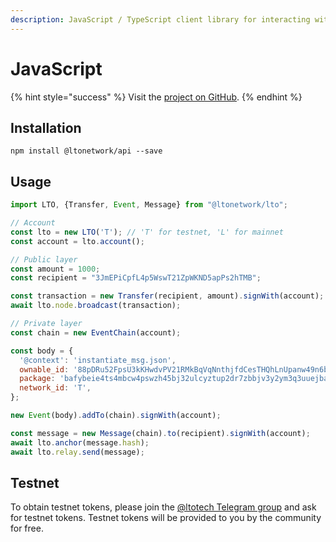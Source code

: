 ```yaml
---
description: JavaScript / TypeScript client library for interacting with LTO Network
---
```


# JavaScript

{% hint style="success" %}
Visit the [project on GitHub](https://github.com/ltonetwork/lto-api.js).
{% endhint %}

## Installation

```
npm install @ltonetwork/api --save
```

## Usage

```javascript
import LTO, {Transfer, Event, Message} from "@ltonetwork/lto";

// Account
const lto = new LTO('T'); // 'T' for testnet, 'L' for mainnet
const account = lto.account();

// Public layer
const amount = 1000;
const recipient = "3JmEPiCpfL4p5WswT21ZpWKND5apPs2hTMB";

const transaction = new Transfer(recipient, amount).signWith(account);
await lto.node.broadcast(transaction);

// Private layer
const chain = new EventChain(account);

const body = {
  '@context': 'instantiate_msg.json',
  ownable_id: '88pDRu52FpsU3kKHwdvPV21RMkBqVqNnthjfdCesTHQhLnUpanw49n6b2PzGnEy',
  package: 'bafybeie4ts4mbcw4pswzh45bj32ulcyztup2dr7zbbjv3y2ym3q3uuejba',
  network_id: 'T',
};

new Event(body).addTo(chain).signWith(account);

const message = new Message(chain).to(recipient).signWith(account);
await lto.anchor(message.hash);
await lto.relay.send(message);
```

## Testnet

To obtain testnet tokens, please join the [@ltotech Telegram group](http://127.0.0.1:5000/s/-MBYc9qN1f4JIHaaKv\_7/hoofdstuk-4-check-de-status-van-de-opheffing-bij-de-kvk) and ask for testnet tokens. Testnet tokens will be provided to you by the community for free.
